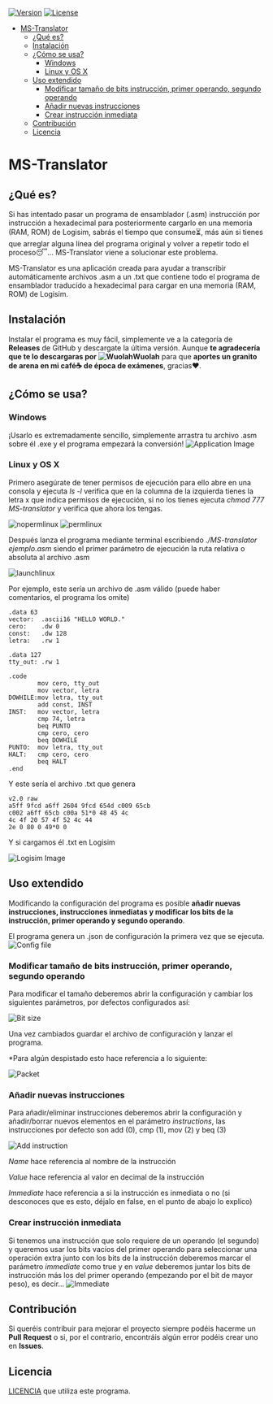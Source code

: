 [![Version](https://img.shields.io/badge/version-1.0.2-brightgreen)](https://github.com/miguel93041/accessmysqlconverter)
[![License](https://img.shields.io/badge/license-CCBYNCSA4.0-blue.svg?style=flat)](https://github.com/miguel93041/MS-Translator/blob/master/LICENSE.txt)

- [MS-Translator](#ms-translator)
  * [¿Qué es?](#qué-es)
  * [Instalación](#instalación)
  * [¿Cómo se usa?](#cómo-se-usa)
    + [Windows](#windows)
    + [Linux y OS X](#linux-y-os-x)
  * [Uso extendido](#uso-extendido)
    + [Modificar tamaño de bits instrucción, primer operando, segundo operando](#modificar-tamaño-de-bits-instrucción-primer-operando-segundo-operando)
    + [Añadir nuevas instrucciones](#añadir-nuevas-instrucciones)
    + [Crear instrucción inmediata](#crear-instrucción-inmediata)
  * [Contribución](#contribución)
  * [Licencia](#licencia)
  
# MS-Translator
## ¿Qué es?
Si has intentado pasar un programa de ensamblador (.asm) instrucción por instrucción a hexadecimal para posteriormente cargarlo en una memoria (RAM, ROM) de Logisim, 
sabrás el tiempo que consume⏳, más aún si tienes que arreglar alguna línea del programa original y volver a repetir todo el proceso😴... MS-Translator viene a solucionar este problema.

MS-Translator es una aplicación creada para ayudar a transcribir automáticamente archivos .asm a un .txt que contiene todo el programa de ensamblador traducido a hexadecimal para cargar en una memoria (RAM, ROM) de Logisim.

## Instalación
Instalar el programa es muy fácil, simplemente ve a la categoría de **Releases** de GitHub y descargate la última versión. Aunque **te agradecería que te lo descargaras por ![Wuolah](https://www.wuolah.com/apuntes/Traductor-Ensamblador-a-Logisim-exe-1824829-MS-Translator.pdf-5197110)Wuolah** para que **aportes un granito de arena en mi café☕ de época de exámenes**, gracias❤️.

## ¿Cómo se usa?
### Windows
¡Usarlo es extremadamente sencillo, simplemente arrastra tu archivo .asm sobre él .exe y el programa empezará la conversión!
![Application Image](https://gyazo.com/7cd1f738ab488ce8fd4e012b4c1eada3.gif)
### Linux y OS X
Primero asegúrate de tener permisos de ejecución para ello abre en una consola y ejecuta *ls -l* verifica que en la columna de la izquierda tienes la letra x que indica permisos de ejecución, si no los tienes ejecuta *chmod 777 MS-translator* y verifica que ahora los tengas.

![nopermlinux](https://gyazo.com/6435ab2518f75a54ee53bd9a99e62be5.png)
![permlinux](https://gyazo.com/df9dd2537e7116df6d286c29ac45271e.png)

Después lanza el programa mediante terminal escribiendo *./MS-translator ejemplo.asm* siendo el primer parámetro de ejecución la ruta relativa o absoluta al archivo .asm

![launchlinux](https://gyazo.com/6e6725e7a1df26b63a5db2c7c2467def.png)

Por ejemplo, este sería un archivo de .asm válido (puede haber comentarios, el programa los omite)
```
.data 63
vector:	 .ascii16 "HELLO WORLD."
cero:    .dw 0
const:   .dw 128
letra:   .rw 1

.data 127
tty_out: .rw 1

.code
		mov cero, tty_out
		mov vector, letra
DOWHILE:mov letra, tty_out
		add const, INST
INST: 	mov vector, letra
		cmp 74, letra
		beq PUNTO
		cmp cero, cero
		beq DOWHILE
PUNTO:	mov letra, tty_out
HALT:	cmp cero, cero
		beq HALT
.end
```

Y este sería el archivo .txt que genera
```
v2.0 raw
a5ff 9fcd a6ff 2604 9fcd 654d c009 65cb
c002 a6ff 65cb c00a 51*0 48 45 4c
4c 4f 20 57 4f 52 4c 44
2e 0 80 0 49*0 0 
```

Y si cargamos él .txt en Logisim

![Logisim Image](https://gyazo.com/05c305b59f40371f023f7100bb11678b.gif)

## Uso extendido
Modificando la configuración del programa es posible **añadir nuevas instrucciones, instrucciones inmediatas y modificar los bits de la instrucción, primer operando y segundo operando**.

El programa genera un .json de configuración la primera vez que se ejecuta.
![Config file](https://gyazo.com/eb4933703145da41a6c38252e2db8cc7.png)

### Modificar tamaño de bits instrucción, primer operando, segundo operando
Para modificar el tamaño deberemos abrir la configuración y cambiar los siguientes parámetros, por defectos configurados así:

![Bit size](https://gyazo.com/3f234194a0c74d3cff24740a3a3a8750.png)

Una vez cambiados guardar el archivo de configuración y lanzar el programa.

*Para algún despistado esto hace referencia a lo siguiente:

![Packet](https://gyazo.com/8ef2fb5c913e01cb8bfe7e0f1e257d6a.png)

### Añadir nuevas instrucciones
Para añadir/eliminar instrucciones deberemos abrir la configuración y añadir/borrar nuevos elementos en el parámetro *instructions*, las instrucciones por defecto son add (0), cmp (1), mov (2) y beq (3)

![Add instruction](https://gyazo.com/1ca9db4c1d6e872de912b5ba016e0ae4.png)

*Name* hace referencia al nombre de la instrucción

*Value* hace referencia al valor en decimal de la instrucción

*Immediate* hace referencia a si la instrucción es inmediata o no (si desconoces que es esto, déjalo en false, en el punto de abajo lo explico)

### Crear instrucción inmediata
Si tenemos una instrucción que solo requiere de un operando (el segundo) y queremos usar los bits vacíos del primer operando para seleccionar una operación extra junto con los bits de la instrucción deberemos marcar el parámetro *immediate* como true y en *value* deberemos juntar los bits de instrucción más los del primer operando (empezando por el bit de mayor peso), es decir...
![Immediate](https://gyazo.com/2a85ab90efaff440a683792c39d13e3e.png)

## Contribución
Si queréis contribuir para mejorar el proyecto siempre podéis hacerme un **Pull Request** o si, por el contrario, encontráis algún error podéis crear uno en **Issues**.

## Licencia
[LICENCIA](https://github.com/miguel93041/MS-Translator/blob/master/LICENSE.txt) que utiliza este programa.
